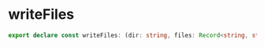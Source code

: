# writeFiles
```ts
export declare const writeFiles: (dir: string, files: Record<string, string>) => void;

```
